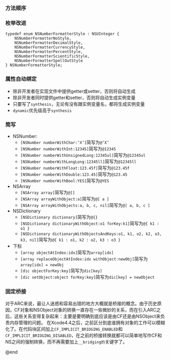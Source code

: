 ### 方法顺序
### 枚举改进
    typedef enum NSNumberFormatterStyle : NSUInteger {
        NSNumberFormatterNoStyle,
        NSNumberFormatterDecimalStyle,
        NSNumberFormatterCurrencyStyle,
        NSNumberFormatterPercentStyle,
        NSNumberFormatterScientificStyle,
        NSNumberFormatterSpellOutStyle
    } NSNumberFormatterStyle;
 
### 属性自动绑定

   * 除非开发者在实现文件中提供getter或setter，否则将自动生成
   * 除非开发者同时提供getter和setter，否则将自动生成实例变量
   * 只要写了`synthesis`，无论有没有跟实例变量名，都将生成实例变量
   * `dynamic`优先级高于`synthesis`

### 简写
  * NSNumber:
    * `[NSNumber numberWithChar:‘X’]`简写为`@‘X’`
    * `[NSNumber numberWithInt:12345]`简写为`@12345`
    * `[NSNumber numberWithUnsignedLong:12345ul]`简写为`@12345ul`
    * `[NSNumber numberWithLongLong:12345ll]`简写为`@12345ll`
    * `[NSNumber numberWithFloat:123.45f]`简写为`@123.45f`
    * `[NSNumber numberWithDouble:123.45]`简写为`@123.45`
    * `[NSNumber numberWithBool:YES]`简写为`@YES`
  * NSArray
    * `[NSArray array]`简写为`@[]`
    * `[NSArray arrayWithObject:a]`简写为`@[ a ]`
    * `[NSArray arrayWithObjects:a, b, c, nil]`简写为`@[ a, b, c ]`
  * NSDictionary 
    * `[NSDictionary dictionary]`简写为`@{}`
    * `[NSDictionary dictionaryWithObject:o1 forKey:k1]`简写为`@{ k1 : o1 }`
    * `[NSDictionary dictionaryWithObjectsAndKeys:o1, k1, o2, k2, o3, k3, nil]`简写为`@{ k1 : o1, k2 : o2, k3 : o3 }`
  * 下标
    * `[array objectAtIndex:idx]`简写为`array[idx]`
    * `[array replaceObjectAtIndex:idx withObject:newObj]`简写为`array[idx] = newObj`
    * `[dic objectForKey:key]`简写为`dic[key]`
    * `[dic setObject:object forKey:key]`简写为`dic[key] = newObject`

### 固定桥接
  对于ARC来说，最让人迷惑和容易出错的地方大概就是桥接的概念。由于历史原因，CF对象和NSObject对象的转换一直存在一些微妙的关系，而在引入ARC之后，这些关系变得复杂起来：主要是要明确到底应该是由CF还是由NSObject来负责内存管理的问题。 在Xcode4.4之后，之前区分到底谁拥有对象的工作可以模糊化了。在代码块区间加上`CF_IMPLICIT_BRIDGING_ENABLED`和`CF_IMPLICIT_BRIDGING_DISABLED`，在之前的桥接转换就都可以简单地写作CF和NS之间的强制转换，而不再需要加上`__bridging的`关键字了。
  
@end

 
